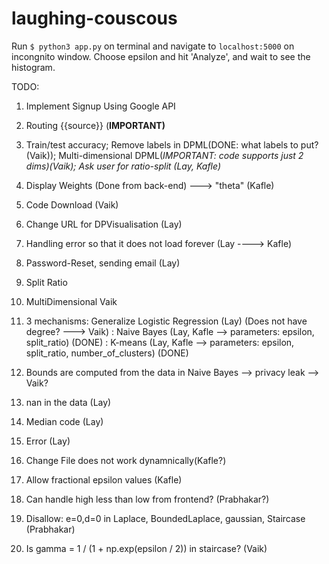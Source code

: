 # laughing-couscous

Run ```$ python3 app.py```  on terminal and navigate to ```localhost:5000``` on incongnito window. Choose epsilon and hit 'Analyze', and wait to see the histogram.

TODO:
1. Implement Signup Using Google API
7. Routing {{source}} (**IMPORTANT)**

10. Train/test accuracy; Remove labels in DPML(DONE: what labels to put?(Vaik)); Multi-dimensional DPML(*IMPORTANT: code supports just 2 dims)(Vaik); Ask user for ratio-split (Lay, Kafle)*

13. Display Weights (Done from back-end) ---> "theta" (Kafle)
14. Code Download (Vaik)
15. Change URL for DPVisualisation (Lay)
17. Handling error so that it does not load forever (Lay ----> Kafle)
18. Password-Reset, sending email (Lay)
19. Split Ratio
20. MultiDimensional Vaik
21. 3 mechanisms: Generalize Logistic Regression  (Lay) (Does not have degree? ---> Vaik)
			    : Naive Bayes (Lay, Kafle --> parameters: epsilon, split_ratio) (DONE)
			    : K-means (Lay, Kafle --> parameters: epsilon, split_ratio, number_of_clusters) (DONE)

22. Bounds are computed from the data in Naive Bayes --> privacy leak --> Vaik?
23. nan in the data (Lay)
24. Median code (Lay)
25. Error (Lay)
26. Change File does not work dynamnically(Kafle?)
27. Allow fractional epsilon values (Kafle)
28. Can handle high less than low from frontend? (Prabhakar?)
29. Disallow: e=0,d=0 in Laplace, BoundedLaplace, gaussian, Staircase (Prabhakar)
30. Is gamma = 1 / (1 + np.exp(epsilon / 2)) in staircase? (Vaik)